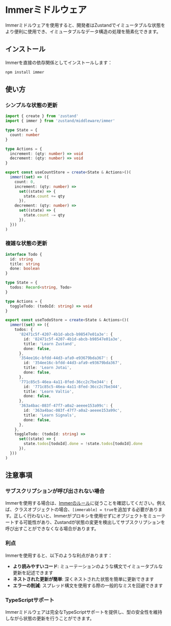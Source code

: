 # Immerミドルウェア

Immerミドルウェアを使用すると、開発者はZustandでイミュータブルな状態をより便利に使用でき、イミュータブルなデータ構造の処理を簡素化できます。

## インストール

Immerを直接の依存関係としてインストールします：

```bash
npm install immer
```

## 使い方

### シンプルな状態の更新

```typescript
import { create } from 'zustand'
import { immer } from 'zustand/middleware/immer'

type State = {
  count: number
}

type Actions = {
  increment: (qty: number) => void
  decrement: (qty: number) => void
}

export const useCountStore = create<State & Actions>()(
  immer((set) => ({
    count: 0,
    increment: (qty: number) =>
      set((state) => {
        state.count += qty
      }),
    decrement: (qty: number) =>
      set((state) => {
        state.count -= qty
      }),
  }))
)
```

### 複雑な状態の更新

```typescript
interface Todo {
  id: string
  title: string
  done: boolean
}

type State = {
  todos: Record<string, Todo>
}

type Actions = {
  toggleTodo: (todoId: string) => void
}

export const useTodoStore = create<State & Actions>()(
  immer((set) => ({
    todos: {
      '82471c5f-4207-4b1d-abcb-b98547e01a3e': {
        id: '82471c5f-4207-4b1d-abcb-b98547e01a3e',
        title: 'Learn Zustand',
        done: false,
      },
      '354ee16c-bfdd-44d3-afa9-e93679bda367': {
        id: '354ee16c-bfdd-44d3-afa9-e93679bda367',
        title: 'Learn Jotai',
        done: false,
      },
      '771c85c5-46ea-4a11-8fed-36cc2c7be344': {
        id: '771c85c5-46ea-4a11-8fed-36cc2c7be344',
        title: 'Learn Valtio',
        done: false,
      },
      '363a4bac-083f-47f7-a0a2-aeeee153a99c': {
        id: '363a4bac-083f-47f7-a0a2-aeeee153a99c',
        title: 'Learn Signals',
        done: false,
      },
    },
    toggleTodo: (todoId: string) =>
      set((state) => {
        state.todos[todoId].done = !state.todos[todoId].done
      }),
  }))
)
```

## 注意事項

### サブスクリプションが呼び出されない場合

Immerを使用する場合は、[Immerのルール](https://immerjs.github.io/immer/pitfalls)に従うことを確認してください。例えば、クラスオブジェクトの場合、`[immerable] = true`を追加する必要があります。正しく行わないと、Immerがプロキシを使用せずにオブジェクトをミューテートする可能性があり、Zustandが状態の変更を検出してサブスクリプションを呼び出すことができなくなる場合があります。

### 利点

Immerを使用すると、以下のような利点があります：

- **より読みやすいコード**: ミューテーションのような構文でイミュータブルな更新を記述できます
- **ネストされた更新が簡単**: 深くネストされた状態を簡単に更新できます
- **エラーの削減**: スプレッド構文を使用する際の一般的なミスを回避できます

### TypeScriptサポート

Immerミドルウェアは完全なTypeScriptサポートを提供し、型の安全性を維持しながら状態の更新を行うことができます。

